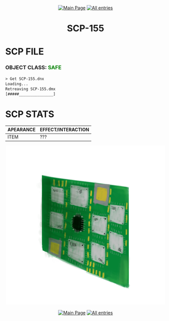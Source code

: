 <p align=center>
    <a href="../../../">
        <img src="https://img.shields.io/badge/GO_TO-MAIN_PAGE-ffffff?style=for-the-badge&labelColor=000000&color=ffffff" title="Main Page"/></a>
    <a href="../../tree">
        <img src="https://img.shields.io/badge/GO_TO-ALL_ENTRIES-ffffff?style=for-the-badge&labelColor=000000&color=ffffff" title="All entries"></a>
</p>

<h1 align="center">SCP-155</h1>

# SCP FILE
### OBJECT CLASS: <span style="color:green">SAFE</span>

```
> Get SCP-155.dnx
Loading...
Retreaving SCP-155.dmx
[#####_______________]
```

# SCP STATS

| APEARANCE | EFFECT/INTERACTION |
| - | - |
| ITEM | ??? |

<p align="center">
    <img src="../../../assets/images/scp/safe/scp-155.png" title="SCP-155" width="500">
</p>

<p align=center>
    <a href="../../../">
        <img src="https://img.shields.io/badge/GO_TO-MAIN_PAGE-ffffff?style=for-the-badge&labelColor=000000&color=ffffff" title="Main Page"/></a>
    <a href="../../tree">
        <img src="https://img.shields.io/badge/GO_TO-ALL_ENTRIES-ffffff?style=for-the-badge&labelColor=000000&color=ffffff" title="All entries"></a>
</p>